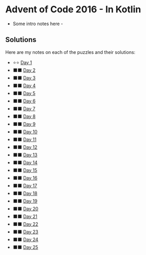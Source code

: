 # Advent of Code 2016 - In Kotlin

- Some intro notes here - 

## Solutions

Here are my notes on each of the puzzles and their solutions:

* &#11088;&#11088; [Day 1](day01/.) 
* &#11035;&#11035; [Day 2](day02/.) 
* &#11035;&#11035; [Day 3](day03/.) 
* &#11035;&#11035; [Day 4](day04/.) 
* &#11035;&#11035; [Day 5](day05/.) 
* &#11035;&#11035; [Day 6](day06/.) 
* &#11035;&#11035; [Day 7](day07/.) 
* &#11035;&#11035; [Day 8](day08/.) 
* &#11035;&#11035; [Day 9](day09/.) 
* &#11035;&#11035; [Day 10](day10/.)
* &#11035;&#11035; [Day 11](day11/.)
* &#11035;&#11035; [Day 12](day12/.)
* &#11035;&#11035; [Day 13](day13/.)
* &#11035;&#11035; [Day 14](day14/.)
* &#11035;&#11035; [Day 15](day15/.)
* &#11035;&#11035; [Day 16](day16/.)
* &#11035;&#11035; [Day 17](day17/.)
* &#11035;&#11035; [Day 18](day18/.)
* &#11035;&#11035; [Day 19](day19/.)
* &#11035;&#11035; [Day 20](day20/.)
* &#11035;&#11035; [Day 21](day21/.)
* &#11035;&#11035; [Day 22](day22/.)
* &#11035;&#11035; [Day 23](day23/.)
* &#11035;&#11035; [Day 24](day24/.)
* &#11035;&#11035; [Day 25](day25/.)
